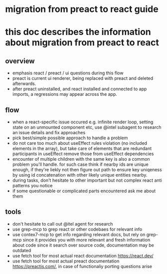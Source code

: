 # migration from preact to react guide

# this doc describes the information about migration from preact to react

## overview

- emphasis react / preact / ui questions during this flow
- preact is current ui renderer, being replaced with preact and deleted afterwards.
- after preact uninstalled, and react installed and connected to app imports, a regressions may appear across the app.

## flow

- when a react-specific issue occured e.g. infinite render loop, setting state on an unmounted component etc, use @intel subagent to research an issue details and fix approaches
- pick best/simple possible approach to handle a problem
- do not care too much about useEffect rules violation (no included elements in the array), but take care of elements that are redundant participants in useEffect remove those from useEffect dependencies
- encounter of multiple children with the same key is also a common problem you'll handle. for such case think if nearby ids are unique enough, if they're liekly not then figure out path to ensure key uniqeness by using id concatenation with other likely unique entities nearby.
- during tasks, don't hesitate to other important but not complex react anti patterns you notice
- if some questionable or complicated parts encountered ask me about them

## tools

- don't hesitate to call out @itel agent for research
- use grep-mcp to grep react or other codebaes for relevant info
- use contex7-mcp to get info regarding relevant docs, but rely on grep-mcp since it provides you with more relevant and fresh information about code since it search over source code, documentation may be outdated
- use fetch tool for most actual react documentation https://react.dev/
- use fetch tool for most actual preact documentation https://preactjs.com/, in case of functionaliy porting questions arise

